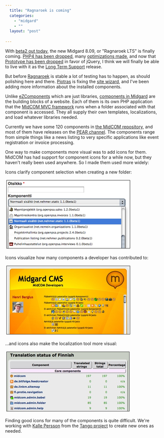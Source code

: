 ```yaml
---
  title: "Ragnaroek is coming"
  categories: 
    - "midgard"
    - ""
  layout: "post"

---
```

<p>
With <a href="http://www.midgard-project.org/updates/view/1220897153.html">beta2 out today</a>, the new Midgard 8.09, or "Ragnaroek LTS" is finally coming. <a href="http://www.midgard-project.org/updates/view/php4_end-of-life_and_midgard.html">PHP4 has been dropped</a>, many <a href="http://www.midgard-project.org/discussion/developer-forum/for_a_more_efficient_midcom_2-9/">optimizations made</a>, and now that <a href="http://www.kaktus.cc/weblog/view/1220703023/">Prototype has been dropped</a> in favor of jQuery, I think we will finally be able to live with it as the <a href="http://www.midgard-project.org/discussion/developer-forum/what_do_you_expect_from_the_lts_version/">Long Term Support</a> release.
</p><p>
But before <a href="http://www.midgard-project.org/download/8-9.html">Ragnaroek</a> is stable a lot of testing has to happen, as should polishing here and there. <a href="http://blogs.nemein.com/people/piotras/">Piotras</a> is fixing the <a href="http://bergie.iki.fi/blog/site_creation_wizard_runs/">site wizard</a>, and I've been adding more information about the installed components.
</p><p>
Unlike <a href="http://ez.no/ezcomponents">eZComponents</a> which are just libraries, <a href="http://www.midgard-project.org/documentation/midcom-component-development/">components in Midgard</a> are the building blocks of a website. Each of them is its own PHP application that the <a href="http://www.midgard-project.org/documentation/midcom">MidCOM MVC framework</a> runs when a folder associated with that component is accessed. They all supply their own templates, localizations, and load whatever libraries needed. 
</p><p>
Currently we have some 120 components in <a href="http://trac.midgard-project.org/browser/trunk/midcom">the MidCOM repository</a>, and most of them have releases on the <a href="http://pear.midcom-project.org/">PEAR channel</a>. The components range from simple things like a news listing to very specific applications like event registration or invoice processing.
</p><p>
One way to make components more visual was to add icons for them. MidCOM has had support for component icons for a while now, but they haven't really been used anywhere. So I made them used more widely:
</p><p>
Icons clarify component selection when creating a new folder:
</p><p>
<a href="/files/ragnaroek-midcom-icons-component-selector.png"><img src="/files/ragnaroek-midcom-icons-component-selector-tm.jpg" height="220" width="400" border="1" hspace="4" vspace="4" alt="MidCOM icons in component selector" title="MidCOM icons in component selector" /></a>
</p><p>
Icons visualize how many components a developer has contributed to:
</p><p>
<a href="/files/ragnaroek-midcom-icons-credits.png"><img src="/files/ragnaroek-midcom-icons-credits-tm.jpg" height="221" width="400" border="1" hspace="4" vspace="4" alt="MidCOM icons in Ragnaroek credits screen" title="MidCOM icons in Ragnaroek credits screen" /></a>
</p><p>
...and icons also make the localization tool more visual:
</p><p>
<a href="/files/ragnaroek-midcom-icons-babel.png"><img src="/files/ragnaroek-midcom-icons-babel-tm.jpg" height="192" width="398" border="1" hspace="4" vspace="4" alt="MidCOM icons in the Babel translation tool" title="MidCOM icons in the Babel translation tool" /></a>
</p><p>
Finding good icons for many of the components is quite difficult. We're working with <a href="http://kallepersson.se/blog/">Kalle Persson</a> from the <a href="http://tango.freedesktop.org/Tango_Desktop_Project">Tango project</a> to create new ones as needed.
</p>